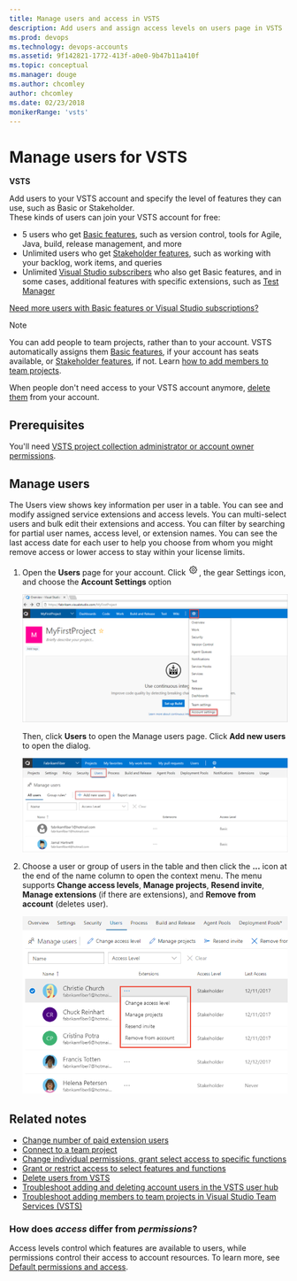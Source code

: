 ```yaml
---
title: Manage users and access in VSTS
description: Add users and assign access levels on users page in VSTS 
ms.prod: devops
ms.technology: devops-accounts
ms.assetid: 9f142821-1772-413f-a0e0-9b47b11a410f
ms.topic: conceptual
ms.manager: douge
ms.author: chcomley
author: chcomley
ms.date: 02/23/2018
monikerRange: 'vsts'
---
```

# Manage users for VSTS

**VSTS**

Add users to your VSTS account and specify the level of features they can use, such as Basic or Stakeholder.  
These kinds of users can join your VSTS account for free:

*	5 users who get [Basic features](https://visualstudio.microsoft.com/team-services/compare-features/), 
such as version control, tools for Agile, Java, build, release management, and more
*	Unlimited users who get [Stakeholder features](https://visualstudio.microsoft.com/team-services/compare-features/), 
such as working with your backlog, work items, and queries
*	Unlimited [Visual Studio subscribers](https://visualstudio.microsoft.com/team-services/compare-features/) 
who also get Basic features, and in some cases, additional features with specific extensions, such as 
[Test Manager](https://marketplace.visualstudio.com/items?itemName=ms.vss-testmanager-web) 

[Need more users with Basic features or Visual Studio subscriptions?](../billing/buy-basic-access-add-users.md)

> [!NOTE]
> You can add people to team projects, 
> rather than to your account. VSTS automatically assigns them 
> [Basic features](https://visualstudio.microsoft.com/team-services/compare-features/), 
> if your account has seats available, 
> or [Stakeholder features](https://visualstudio.microsoft.com/team-services/compare-features/), 
> if not. Learn [how to add members to team projects](add-team-members-vs.md).
>
> When people don't need access to your VSTS account anymore, [delete them](delete-account-users.md) from your account. 




## Prerequisites


You'll need [VSTS project collection administrator or account owner permissions](../organizations/security/set-project-collection-level-permissions.md?toc=/vsts/accounts/toc.json&bc=/vsts/accounts/breadcrumb/toc.json).   


##	Manage users

The Users view shows key information per user in a table. You can see and modify assigned service extensions and 
access levels.  You can multi-select users and bulk edit their extensions and access.  You can filter by searching for 
partial user names, access level, or extension names.  You can see the last access date for each user to help you choose 
from whom you might remove access or lower access to stay within your license limits.
 
1. Open the **Users** page for your account. Click ![gear icon](../_img/icons/gear-icon.png), the gear Settings icon, and choose the **Account Settings** option
 
	![Open Account Settings](../user-guide/_img/sign-up/open-account-settings.png)

	Then, click **Users** to open the Manage users page. Click **Add new users** to open the dialog. 

	![Open Add new users dialog](../user-guide/_img/sign-up/add-new-users.png)

2. Choose a user or group of users in the table and then click the **...** icon at the end of the name column to open the context 
menu. The menu supports **Change access levels**, **Manage projects**, **Resend invite**, **Manage extensions** (if there are extensions), 
and **Remove from account** (deletes user).

	![User hub, context menu](_img/manage-users/manage-users-show-context-menu.png)


## Related notes

- [Change number of paid extension users](../billing/change-number-paid-extension-users.md)
- [Connect to a team project](../user-guide/connect-team-projects.md)
- [Change individual permissions, grant select access to specific functions](../organizations/security/change-individual-permissions.md)
- [Grant or restrict access to select features and functions](../organizations/security/restrict-access.md)
- [Delete users from VSTS](delete-account-users.md)
- [Troubleshoot adding and deleting account users in the VSTS user hub](faq-add-delete-users.md)
- [Troubleshoot adding members to team projects in Visual Studio Team Services (VSTS)](faq-add-team-members.md)


### How does *access* differ from *permissions*?

Access levels control which features are available to users, while permissions control their access to account resources. To learn more, see [Default permissions and access](../organizations/security/permissions-access.md). 
